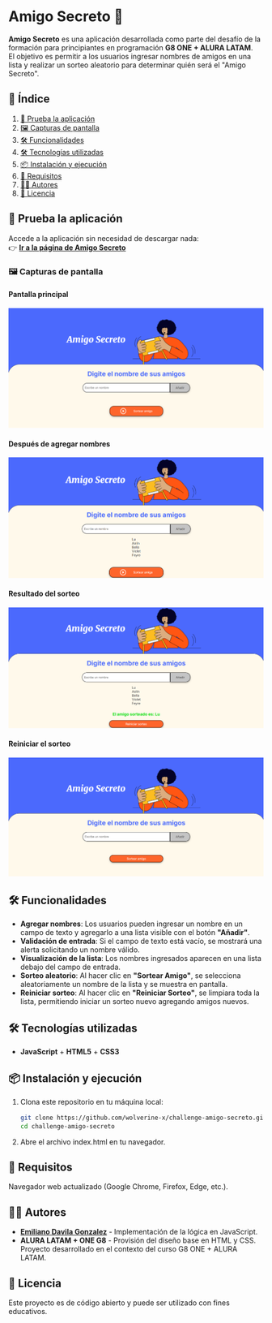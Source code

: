 # Amigo Secreto 🎁

**Amigo Secreto** es una aplicación desarrollada como parte del desafío de la formación para principiantes en programación **G8 ONE + ALURA LATAM**.  
El objetivo es permitir a los usuarios ingresar nombres de amigos en una lista y realizar un sorteo aleatorio para determinar quién será el "Amigo Secreto".


## 📌 Índice

1. [🚀 Prueba la aplicación](#-prueba-la-aplicación)  
2. [🖼 Capturas de pantalla](#-capturas-de-pantalla)  
3. [🛠️ Funcionalidades](#️-funcionalidades)  
4. [🛠️ Tecnologías utilizadas](#️-tecnologías-utilizadas)  
5. [📦 Instalación y ejecución](#-instalación-y-ejecución)  
6. [📌 Requisitos](#-requisitos)  
7. [👨‍💻 Autores](#-autores)  
8. [📄 Licencia](#-licencia)  


## 🚀 Prueba la aplicación

Accede a la aplicación sin necesidad de descargar nada:  
👉 **[Ir a la página de Amigo Secreto](https://github.com/wolverin-x/challenge-amigo-secreto)**  


### 🖼 Capturas de pantalla

#### Pantalla principal  
![Interfaz inicial](assets/pantalla-inicial.png)  

#### Después de agregar nombres  
![Lista con nombres](assets/lista-nombres.png)  

#### Resultado del sorteo  
![Sorteo realizado](assets/sorteo-realizado.png)  

#### Reiniciar el sorteo
![Reiniciar sorteo](assets/icono-reiniciar.png)


## 🛠️ Funcionalidades

- **Agregar nombres**: Los usuarios pueden ingresar un nombre en un campo de texto y agregarlo a una lista visible con el botón **"Añadir"**.
- **Validación de entrada**: Si el campo de texto está vacío, se mostrará una alerta solicitando un nombre válido.
- **Visualización de la lista**: Los nombres ingresados aparecen en una lista debajo del campo de entrada.
- **Sorteo aleatorio**: Al hacer clic en **"Sortear Amigo"**, se selecciona aleatoriamente un nombre de la lista y se muestra en pantalla.
- **Reiniciar sorteo**: Al hacer clic en **"Reiniciar Sorteo"**, se limpiara toda la lista, permitiendo iniciar un sorteo nuevo agregando amigos nuevos.


## 🛠️ Tecnologías utilizadas

- **JavaScript** + **HTML5** + **CSS3**


## 📦 Instalación y ejecución

1. Clona este repositorio en tu máquina local:

   ```bash
   git clone https://github.com/wolverine-x/challenge-amigo-secreto.git
   cd challenge-amigo-secreto

2. Abre el archivo index.html en tu navegador.


## 📌 Requisitos
Navegador web actualizado (Google Chrome, Firefox, Edge, etc.).


## 👨‍💻 Autores
- **[Emiliano Davila Gonzalez](https://github.com/wolverin-x)** - Implementación de la lógica en JavaScript.  
- **ALURA LATAM + ONE G8** - Provisión del diseño base en HTML y CSS.
Proyecto desarrollado en el contexto del curso G8 ONE + ALURA LATAM.


## 📄 Licencia
Este proyecto es de código abierto y puede ser utilizado con fines educativos.
